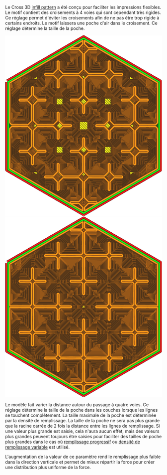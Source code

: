Le Cross 3D [infill pattern](../infill/infill_pattern.md) a été conçu pour faciliter les impressions flexibles. Le motif contient des croisements à 4 voies qui sont cependant très rigides. Ce réglage permet d'éviter les croisements afin de ne pas être trop rigide à certains endroits. Le motif laissera une poche d'air dans le croisement. Ce réglage détermine la taille de la poche.

![La taille de la poche par défaut est de 2mm](../../../articles/images/infill_pattern_cross_3d.png)
![Un format de poche de 0,5mm](../../../articles/images/cross_infill_pocket_size_0_5.png)

Le modèle fait varier la distance autour du passage à quatre voies. Ce réglage détermine la taille de la poche dans les couches lorsque les lignes se touchent complètement. La taille maximale de la poche est déterminée par la densité de remplissage. La taille de la poche ne sera pas plus grande que la racine carrée de 2 fois la distance entre les lignes de remplissage. Si une valeur plus grande est saisie, cela n'aura aucun effet, mais des valeurs plus grandes peuvent toujours être saisies pour faciliter des tailles de poche plus grandes dans le cas où [remplissage progressif](../infill/gradual_infill_steps.md) ou [densité de remplissage variable](cross_infill_density_image.md) est utilisé.

L'augmentation de la valeur de ce paramètre rend le remplissage plus faible dans la direction verticale et permet de mieux répartir la force pour créer une distribution plus uniforme de la force.
